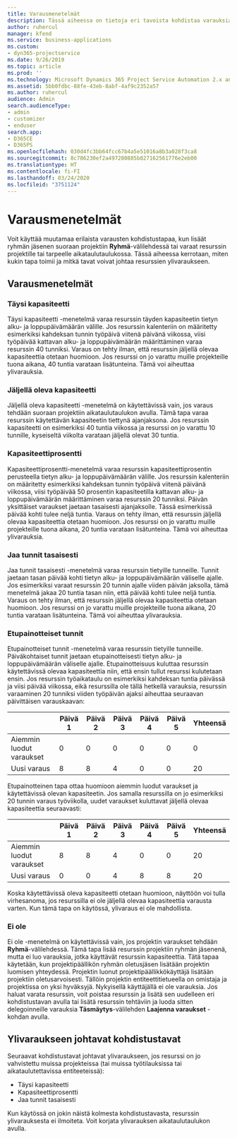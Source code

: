 ```yaml
---
title: Varausmenetelmät
description: Tässä aiheessa on tietoja eri tavoista kohdistaa varauksia.
author: ruhercul
manager: kfend
ms.service: business-applications
ms.custom:
- dyn365-projectservice
ms.date: 9/26/2019
ms.topic: article
ms.prod: ''
ms.technology: Microsoft Dynamics 365 Project Service Automation 2.x and 3.x
ms.assetid: 5bb0fdbc-88fe-43eb-8abf-4af9c2352a57
ms.author: ruhercul
audience: Admin
search.audienceType:
- admin
- customizer
- enduser
search.app:
- D365CE
- D365PS
ms.openlocfilehash: 030d4fc3bb64fcc67b4a5e51016a8b3a028f3ca8
ms.sourcegitcommit: 8c786230ef2a497280885b827162561776e2eb00
ms.translationtype: HT
ms.contentlocale: fi-FI
ms.lasthandoff: 03/24/2020
ms.locfileid: "3751124"
---
```

# <a name="booking-allocation-methods"></a>Varausmenetelmät

Voit käyttää muutamaa erilaista varausten kohdistustapaa, kun lisäät ryhmän jäsenen suoraan projektiin **Ryhmä**-välilehdessä tai varaat resurssin projektille tai tarpeelle aikataulutaulukossa. Tässä aiheessa kerrotaan, miten kukin tapa toimii ja mitkä tavat voivat johtaa resurssien ylivaraukseen.

## <a name="booking-allocation-methods"></a>Varausmenetelmät

### <a name="full-capacity"></a>Täysi kapasiteetti 
Täysi kapasiteetti -menetelmä varaa resurssin täyden kapasiteetin tietyn alku- ja loppupäivämäärän välille. Jos resurssin kalenteriin on määritetty esimerkiksi kahdeksan tunnin työpäivä viitenä päivänä viikossa, viisi työpäivää kattavan alku- ja loppupäivämäärän määrittäminen varaa resurssin 40 tunniksi. Varaus on tehty ilman, että resurssin jäljellä olevaa kapasiteettia otetaan huomioon. Jos resurssi on jo varattu muille projekteille tuona aikana, 40 tuntia varataan lisätunteina. Tämä voi aiheuttaa ylivarauksia.

### <a name="remaining-capacity"></a>Jäljellä oleva kapasiteetti
Jäljellä oleva kapasiteetti -menetelmä on käytettävissä vain, jos varaus tehdään suoraan projektiin aikataulutaulukon avulla. Tämä tapa varaa resurssin käytettävän kapasiteetin tiettynä ajanjaksona. Jos resurssin kapasiteetti on esimerkiksi 40 tuntia viikossa ja resurssi on jo varattu 10 tunnille, kyseiseltä viikolta varataan jäljellä olevat 30 tuntia.

### <a name="percentage-capacity"></a>Kapasiteettiprosentti
Kapasiteettiprosentti-menetelmä varaa resurssin kapasiteettiprosentin perusteella tietyn alku- ja loppupäivämäärän välille. Jos resurssin kalenteriin on määritetty esimerkiksi kahdeksan tunnin työpäivä viitenä päivänä viikossa, viisi työpäivää 50 prosentin kapasiteetilla kattavan alku- ja loppupäivämäärän määrittäminen varaa resurssin 20 tunniksi. Päivän yksittäiset varaukset jaetaan tasaisesti ajanjaksolle. Tässä esimerkissä päivää kohti tulee neljä tuntia. Varaus on tehty ilman, että resurssin jäljellä olevaa kapasiteettia otetaan huomioon. Jos resurssi on jo varattu muille projekteille tuona aikana, 20 tuntia varataan lisätunteina. Tämä voi aiheuttaa ylivarauksia.

### <a name="evenly-distribute-hours"></a>Jaa tunnit tasaisesti
Jaa tunnit tasaisesti -menetelmä varaa resurssin tietyille tunneille. Tunnit jaetaan tasan päivää kohti tietyn alku- ja loppupäivämäärän väliselle ajalle. Jos esimerkiksi varaat resurssin 20 tunnin ajalle viiden päivän jaksolla, tämä menetelmä jakaa 20 tuntia tasan niin, että päivää kohti tulee neljä tuntia. Varaus on tehty ilman, että resurssin jäljellä olevaa kapasiteettia otetaan huomioon. Jos resurssi on jo varattu muille projekteille tuona aikana, 20 tuntia varataan lisätunteina. Tämä voi aiheuttaa ylivarauksia.

### <a name="front-load-hours"></a>Etupainotteiset tunnit
Etupainotteiset tunnit -menetelmä varaa resurssin tietyille tunneille. Päiväkohtaiset tunnit jaetaan etupainotteisesti tietyn alku- ja loppupäivämäärän väliselle ajalle. Etupainotteisuus kuluttaa resurssin käytettävissä olevaa kapasiteettia niin, että ensin tullut resurssi kulutetaan ensin. Jos resurssin työaikataulu on esimerkiksi kahdeksan tuntia päivässä ja viisi päivää viikossa, eikä resurssilla ole tällä hetkellä varauksia, resurssin varaaminen 20 tunniksi viiden työpäivän ajaksi aiheuttaa seuraavan päivittäisen varauskaavan: 

|                           |    Päivä 1    |    Päivä 2    |    Päivä 3    |    Päivä 4    |    Päivä 5    |    Yhteensä    |
|---------------------------|-------------|-------------|-------------|-------------|-------------|-------------|
|    Aiemmin luodut varaukset    |    0        |    0        |    0        |    0        |    0        |    0        |
|    Uusi varaus          |    8        |    8        |    4        |    0        |    0        |    20       |

Etupainotteinen tapa ottaa huomioon aiemmin luodut varaukset ja käytettävissä olevan kapasiteetin. Jos samalla resurssilla on jo esimerkiksi 20 tunnin varaus työviikolla, uudet varaukset kuluttavat jäljellä olevaa kapasiteettia seuraavasti:

|                     | Päivä 1 | Päivä 2 | Päivä 3 | Päivä 4 | Päivä 5 | Yhteensä |
|---------------------|-------|-------|-------|-------|-------|-------|
| Aiemmin luodut varaukset | 8     | 8     | 4     | 0     | 0     | 20    |
| Uusi varaus       | 0     | 0     | 4     | 8     | 8     | 20    |

Koska käytettävissä oleva kapasiteetti otetaan huomioon, näyttöön voi tulla virhesanoma, jos resurssilla ei ole jäljellä olevaa kapasiteettia varausta varten. Kun tämä tapa on käytössä, ylivaraus ei ole mahdollista.

### <a name="none"></a>Ei ole
Ei ole -menetelmä on käytettävissä vain, jos projektin varaukset tehdään **Ryhmä**-välilehdessä. Tämä tapa lisää resurssin projektiin ryhmän jäsenenä, mutta ei luo varauksia, jotka käyttävät resurssin kapasiteettia. Tätä tapaa käytetään, kun projektipäällikön ryhmän oletusjäsen lisätään projektin luomisen yhteydessä. Projektin luonut projektipäällikkökäyttäjä lisätään projektiin oletusarvoisesti. Tällöin projektin entiteettitietueella on omistaja ja projektissa on yksi hyväksyjä. Nykyisellä käyttäjällä ei ole varauksia. Jos haluat varata resurssin, voit poistaa resurssin ja lisätä sen uudelleen eri kohdistustavan avulla tai lisätä resurssin tehtäviin ja luoda sitten delegoinneille varauksia **Täsmäytys**-välilehden **Laajenna varaukset** -kohdan avulla.

## <a name="allocation-methods-that-lead-to-overbooking"></a>Ylivaraukseen johtavat kohdistustavat
Seuraavat kohdistustavat johtavat ylivaraukseen, jos resurssi on jo vahvistettu muissa projekteissa (tai muissa työtilauksissa tai aikataulutettavissa entiteeteissä):

- Täysi kapasiteetti
- Kapasiteettiprosentti
- Jaa tunnit tasaisesti

Kun käytössä on jokin näistä kolmesta kohdistustavasta, resurssin ylivarauksesta ei ilmoiteta. Voit korjata ylivarauksen aikataulutaulukon avulla.

